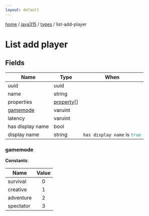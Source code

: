 ```yaml
---
layout: default
---
```


[home](/)  /  [java315](/protocol/java315)  /  [types](/protocol/java315/types)  /  list-add-player

# List add player

## Fields

Name | Type | When
---|---|:---:
uuid | uuid | 
name | string | 
properties | [property](/protocol/java315/types/property)[] | 
[gamemode](#gamemode) | varuint | 
latency | varuint | 
has display name | bool | 
display name | string | <code>has display name</code> is <code><span style="color:#009688">true</span></code>

### gamemode

**Constants**:

Name | Value
---|:---:
survival | 0
creative | 1
adventure | 2
spectator | 3

